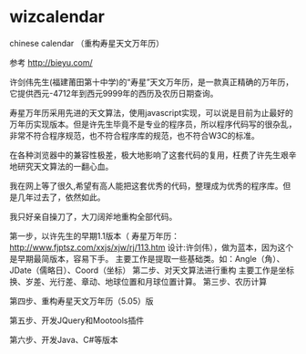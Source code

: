 wizcalendar
===========

chinese calendar （重构寿星天文万年历）

参考 http://bieyu.com/

许剑伟先生(福建莆田第十中学)的“寿星”天文万年历，是一款真正精确的万年历，它提供西元-4712年到西元9999年的西历及农历日期查询。

寿星万年历采用先进的天文算法，使用javascript实现，可以说是目前为止最好的万年历实现版本。但是许先生毕竟不是专业的程序员，所以程序代码写的很杂乱，非常不符合程序规范，也不符合程序库的规范，也不符合W3C的标准。

在各种浏览器中的兼容性极差，极大地影响了这套代码的复用，枉费了许先生艰辛地研究天文算法的一翻心血。

我在网上等了很久,希望有高人能把这套优秀的代码，整理成为优秀的程序库。但是几年过去了，依然如此。

我只好亲自操刀了，大刀阔斧地重构全部代码。

第一步，以许先生的早期1.1版本（ 寿星万年历：http://www.fjptsz.com/xxjs/xjw/rj/113.htm  设计:许剑伟），做为蓝本，因为这个是早期最简版本，容易下手。
    主要工作是提取一些基础类。如：Angle（角）、JDate（儒略日）、Coord（坐标）
第二步、对天文算法进行重构
    主要工作是坐标换、岁差、光行差、章动、地球位置和月球位置计算。
第三步、农历计算

第四步、重构寿星天文万年历（5.05）版

第五步、开发JQuery和Mootools插件

第六步、开发Java、C#等版本